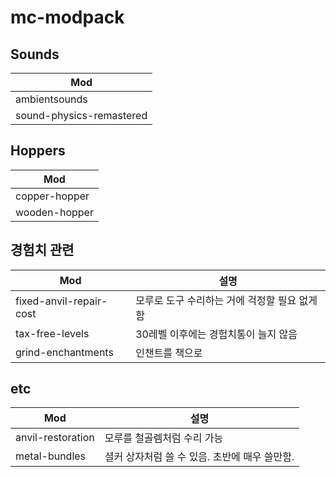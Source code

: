 # mc-modpack

## Sounds

| Mod                      |
| ------------------------ |
| ambientsounds            |
| sound-physics-remastered |

## Hoppers

| Mod           |
| ------------- |
| copper-hopper |
| wooden-hopper |

## 경험치 관련

| Mod                     | 설명                                          |
| ----------------------- | --------------------------------------------- |
| fixed-anvil-repair-cost | 모루로 도구 수리하는 거에 걱정할 필요 없게 함 |
| tax-free-levels         | 30레벨 이후에는 경험치통이 늘지 않음          |
| grind-enchantments      | 인챈트를 책으로                               |

## etc

| Mod               | 설명                                          |
| ----------------- | --------------------------------------------- |
| anvil-restoration | 모루를 철골렘처럼 수리 가능                   |
| metal-bundles     | 셜커 상자처럼 쓸 수 있음. 초반에 매우 쓸만함. |
